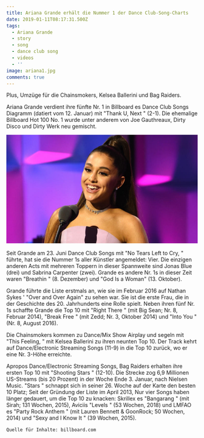 ```yaml
---
title: Ariana Grande erhält die Nummer 1 der Dance Club-Song-Charts
date: 2019-01-11T08:17:31.500Z
tags:
  - Ariana Grande
  - story
  - song
  - dance club song
  - videos
  - ''
image: ariana1.jpg
comments: true
---
```



Plus, Umzüge für die Chainsmokers, Kelsea Ballerini und Bag Raiders.

Ariana Grande verdient ihre fünfte Nr. 1 in Billboard es Dance Club Songs Diagramm (datiert vom 12. Januar) mit  "Thank U, Next " (2-1). Die ehemalige Billboard Hot 100 No. 1 wurde unter anderem von Joe Gauthreaux, Dirty Disco und Dirty Werk neu gemischt.



![Grande](/images/ariana7ring.jpg)

Seit Grande am 23. Juni Dance Club Songs mit "No Tears Left to Cry, " führte, hat sie die Nummer 1s aller Künstler angemeldet: Vier. Die einzigen anderen Acts mit mehreren Toppern in dieser Spannweite sind Jonas Blue (drei) und Sabrina Carpenter (zwei). Grande es andere Nr. 1s in dieser Zeit waren  "Breathin " (8. Dezember) und  "God Is a Woman" (13. Oktober).



Grande führte die Liste erstmals an, wie sie im Februar 2016 auf Nathan Sykes '  "Over and Over Again" zu sehen war. Sie ist die erste Frau, die in der Geschichte des 20. Jahrhunderts eine Rolle spielt. Neben ihren fünf Nr. 1s schaffte Grande die Top 10 mit "Right There " (mit Big Sean; Nr. 8, Februar 2014),  "Break Free " (mit Zedd; Nr. 3, Oktober 2014) und  "Into You " (Nr. 8, August 2016).

Die Chainsmokers kommen zu Dance/Mix Show Airplay und segeln mit "This Feeling, " mit Kelsea Ballerini zu ihren neunten Top 10. Der Track kehrt auf Dance/Electronic Streaming Songs (11-9) in die Top 10 zurück, wo er eine Nr. 3-Höhe erreichte.



Apropos Dance/Electronic Streaming Songs, Bag Raiders erhalten ihre ersten Top 10 mit  "Shooting Stars " (12-10). Die Strecke zog 6,9 Millionen US-Streams (bis 20 Prozent) in der Woche Ende 3. Januar, nach Nielsen Music.  "Stars " schnappt sich in seiner 26. Woche auf der Karte den besten 10 Platz; Seit der Gründung der Liste im April 2013, Nur vier Songs haben länger gedauert, um die Top 10 zu knacken: Skrillex es  "Bangarang " (mit Sirah; 131 Wochen, 2015), Aviciis  "Levels " (53 Wochen, 2018) und LMFAO es  "Party Rock Anthem " (mit Lauren Bennett & GoonRock; 50 Wochen, 2014) und  "Sexy and I Know It " (39 Wochen, 2015).

```
Quelle für Inhalte: billboard.com
```

